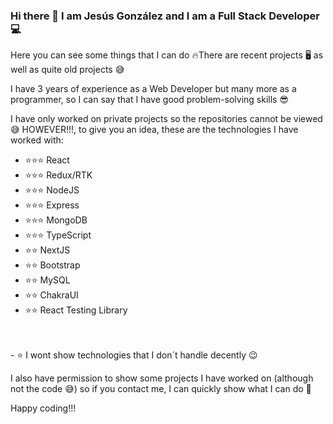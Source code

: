 ### Hi there 👋 I am Jesús González and I am a Full Stack Developer 💻

Here you can see some things that I can do 🔥There are recent projects 🖥️ as well as quite old projects 😅

I have 3 years of experience as a Web Developer but many more as a programmer, so I can say that I have good problem-solving skills 😎

I have only worked on private projects so the repositories cannot be viewed 😅 HOWEVER!!!, to give you an idea, these are the technologies I have worked with:

- ⭐⭐⭐ React
- ⭐⭐⭐ Redux/RTK
- ⭐⭐⭐ NodeJS
- ⭐⭐⭐ Express
- ⭐⭐⭐ MongoDB
- ⭐⭐⭐ TypeScript
- ⭐⭐ NextJS
- ⭐⭐ Bootstrap
- ⭐⭐ MySQL
- ⭐⭐ ChakraUI
- ⭐⭐ React Testing Library
<br/>
<br/>
- ⭐ I wont show technologies that I don´t handle decently 😉

I also have permission to show some projects I have worked on (although not the code 😅) so if you contact me, I can quickly show what I can do 💪

Happy coding!!!

<!--

Here are some ideas to get you started:

- 🔭 I’m currently working on ...
- 🌱 I’m currently learning ...
- 🤔 I’m looking for help with ...
- 📫 How to reach me: ...
- 😄 Pronouns: ...
- ⚡ Fun fact: ...
-->
